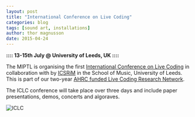 ```yaml
---
layout: post
title: "International Conference on Live Coding"
categories: blog
tags: [sound art, installations]
author: thor magnusson
date: 2015-04-24
---
```


**::::  13-15th July @ University of Leeds, UK ::::**

The MIPTL is organising the first [International Conference on Live Coding](http://iclc.livecodenetwork.org/) in collaboration with by [ICSRiM](http://icsrim.leeds.ac.uk/) in the School of Music, University of Leeds. This is part of our two-year [AHRC funded Live Coding Research Network](http://www.livecodenetwork.org/).

The ICLC conference will take place over three days and include paper presentations, demos, concerts and algoraves.

![ICLC]( {{site.url}}/img/iclc.jpg)

